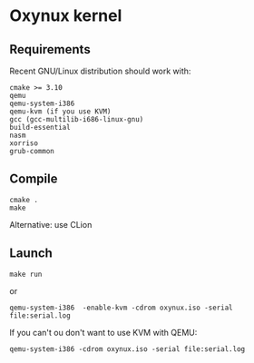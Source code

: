 # Oxynux kernel

## Requirements

Recent GNU/Linux distribution should work with:
```
cmake >= 3.10
qemu
qemu-system-i386
qemu-kvm (if you use KVM)
gcc (gcc-multilib-i686-linux-gnu)
build-essential
nasm
xorriso
grub-common
```

## Compile

```
cmake .
make
```

Alternative: use CLion

## Launch

```
make run
```
or
```
qemu-system-i386  -enable-kvm -cdrom oxynux.iso -serial file:serial.log
```

If you can't ou don't want to use KVM with QEMU:

```
qemu-system-i386 -cdrom oxynux.iso -serial file:serial.log
```
